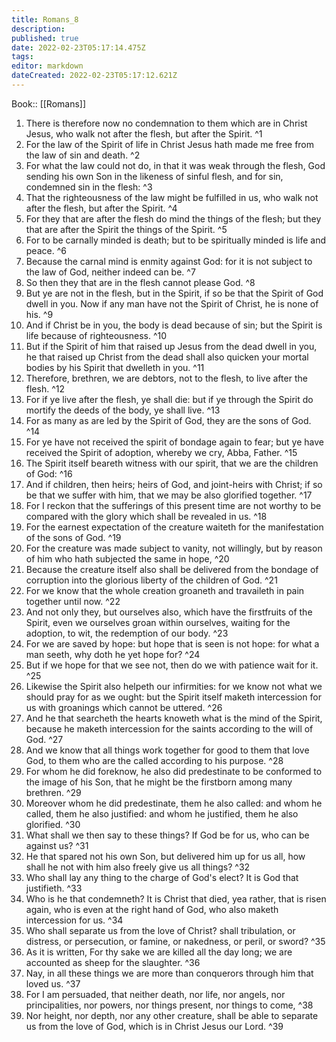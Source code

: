 ```yaml
---
title: Romans_8
description: 
published: true
date: 2022-02-23T05:17:14.475Z
tags: 
editor: markdown
dateCreated: 2022-02-23T05:17:12.621Z
---
```


 Book:: [[Romans]]
 1. There is therefore now no condemnation to them which are in Christ Jesus, who walk not after the flesh, but after the Spirit. ^1
 2. For the law of the Spirit of life in Christ Jesus hath made me free from the law of sin and death. ^2
 3. For what the law could not do, in that it was weak through the flesh, God sending his own Son in the likeness of sinful flesh, and for sin, condemned sin in the flesh: ^3
 4. That the righteousness of the law might be fulfilled in us, who walk not after the flesh, but after the Spirit. ^4
 5. For they that are after the flesh do mind the things of the flesh; but they that are after the Spirit the things of the Spirit. ^5
 6. For to be carnally minded is death; but to be spiritually minded is life and peace. ^6
 7. Because the carnal mind is enmity against God: for it is not subject to the law of God, neither indeed can be. ^7
 8. So then they that are in the flesh cannot please God. ^8
 9. But ye are not in the flesh, but in the Spirit, if so be that the Spirit of God dwell in you. Now if any man have not the Spirit of Christ, he is none of his. ^9
 10. And if Christ be in you, the body is dead because of sin; but the Spirit is life because of righteousness. ^10
 11. But if the Spirit of him that raised up Jesus from the dead dwell in you, he that raised up Christ from the dead shall also quicken your mortal bodies by his Spirit that dwelleth in you. ^11
 12. Therefore, brethren, we are debtors, not to the flesh, to live after the flesh. ^12
 13. For if ye live after the flesh, ye shall die: but if ye through the Spirit do mortify the deeds of the body, ye shall live. ^13
 14. For as many as are led by the Spirit of God, they are the sons of God. ^14
 15. For ye have not received the spirit of bondage again to fear; but ye have received the Spirit of adoption, whereby we cry, Abba, Father. ^15
 16. The Spirit itself beareth witness with our spirit, that we are the children of God: ^16
 17. And if children, then heirs; heirs of God, and joint-heirs with Christ; if so be that we suffer with him, that we may be also glorified together. ^17
 18. For I reckon that the sufferings of this present time are not worthy to be compared with the glory which shall be revealed in us. ^18
 19. For the earnest expectation of the creature waiteth for the manifestation of the sons of God. ^19
 20. For the creature was made subject to vanity, not willingly, but by reason of him who hath subjected the same in hope, ^20
 21. Because the creature itself also shall be delivered from the bondage of corruption into the glorious liberty of the children of God. ^21
 22. For we know that the whole creation groaneth and travaileth in pain together until now. ^22
 23. And not only they, but ourselves also, which have the firstfruits of the Spirit, even we ourselves groan within ourselves, waiting for the adoption, to wit, the redemption of our body. ^23
 24. For we are saved by hope: but hope that is seen is not hope: for what a man seeth, why doth he yet hope for? ^24
 25. But if we hope for that we see not, then do we with patience wait for it. ^25
 26. Likewise the Spirit also helpeth our infirmities: for we know not what we should pray for as we ought: but the Spirit itself maketh intercession for us with groanings which cannot be uttered. ^26
 27. And he that searcheth the hearts knoweth what is the mind of the Spirit, because he maketh intercession for the saints according to the will of God. ^27
 28. And we know that all things work together for good to them that love God, to them who are the called according to his purpose. ^28
 29. For whom he did foreknow, he also did predestinate to be conformed to the image of his Son, that he might be the firstborn among many brethren. ^29
 30. Moreover whom he did predestinate, them he also called: and whom he called, them he also justified: and whom he justified, them he also glorified. ^30
 31. What shall we then say to these things? If God be for us, who can be against us? ^31
 32. He that spared not his own Son, but delivered him up for us all, how shall he not with him also freely give us all things? ^32
 33. Who shall lay any thing to the charge of God's elect? It is God that justifieth. ^33
 34. Who is he that condemneth? It is Christ that died, yea rather, that is risen again, who is even at the right hand of God, who also maketh intercession for us. ^34
 35. Who shall separate us from the love of Christ? shall tribulation, or distress, or persecution, or famine, or nakedness, or peril, or sword? ^35
 36. As it is written, For thy sake we are killed all the day long; we are accounted as sheep for the slaughter. ^36
 37. Nay, in all these things we are more than conquerors through him that loved us. ^37
 38. For I am persuaded, that neither death, nor life, nor angels, nor principalities, nor powers, nor things present, nor things to come, ^38
 39. Nor height, nor depth, nor any other creature, shall be able to separate us from the love of God, which is in Christ Jesus our Lord. ^39
